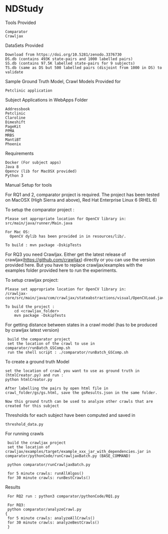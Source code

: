 # NDStudy

Tools Provided

    Comparator
    Crawljax

DataSets Provided

    Download from https://doi.org/10.5281/zenodo.3376730
    DS.db (contains 493K state-pairs and 1000 labelled pairs) 
    SS.db (contains 97.5K labelled state-pairs for 9 subjects)
    TS.db (same as DS but 500 labelled pairs (disjoint from 1000 in DS) to validate 
    
Sample Ground Truth Model, Crawl Models Provided for 

    Petclinic application
    
Subject Applications in WebApps Folder

    Addressbook
    Petclinic
    Claroline
    Dimeshift
    PageKit
    PPMA
    MRBS
    MantiBT
    Phoenix

Requirements
  
    Docker (For subject apps)
    Java 8
    Opencv (lib for MacOSX provided)
    Python 3
    

Manual Setup for tools
 
  For RQ1 and 2, comparator project is required.
  The project has been tested on MacOSX (High Sierra and above), Red Hat Enterprise Linux 6 (RHEL 6) 

  To setup the comparator project :
  
    Please set appropriate location for OpenCV library in:
    src/main/java/runner/Main.java 

    For Mac OS:
      OpenCV dylib has been provided in in resources/lib/. 
    
    To build : mvn package -DskipTests

  For RQ3 you need Crawljax. Either get the latest release of crawljax(https://github.com/crawljax) directly or you can use the version provided here. But you have to replace crawljax/examples with the examples folder provided here to run the experiments.
  
  To setup crawljax project: 
    
    Please set appropriate location for OpenCV library in:
    /crawljax-core/src/main/java/com/crawljax/stateabstractions/visual/OpenCVLoad.java
    
    To build the project : 
        cd <crawljax_folder>
        mvn package -DskipTests
    
 For getting distance between states in a crawl model (has to be produced by crawljax latest version)
 
     build the comparator project
     set the location of the crawl to use in  comparator/runBatch_GSComp.sh
     run the shell script : ./comparator/runBatch_GSComp.sh
 
 To create a ground truth Model 
    
    set the location of crawl you want to use as ground truth in (htmlCreator.py) and run :
    python htmlCreator.py
    
    After labelling the pairs by open html file in crawl_folder/gs/gs.html, save the gsResults.json in the same folder.
    
    Now this ground truth can be used to analyze other crawls that are created for this subject
     
    
  Thresholds for each subject have been computed and saved in 
    
    threshold_data.py

 For running crawls 

     build the crawljax project 
     set the location of crawljax/examples/target/example_xxx_jar_with_dependencies.jar in comparator/pythonCode/runCrawljaxBatch.py (BASE_COMMAND)
     
     python comparator/runCrawljaxBatch.py

     for 5 minute crawls: runAllAlgos()
     for 30 minute crawls: runBestCrawls()
     
     
Results 

     For RQ2 run : python3 comparator/pythonCode/RQ1.py
     
     For RQ3:
     python comparator/analyzeCrawl.py
    {
     for 5 minute crawls: analyzeAllCrawls()
     for 30 minute crawls: analyzeBestCrawls()
     }
 
